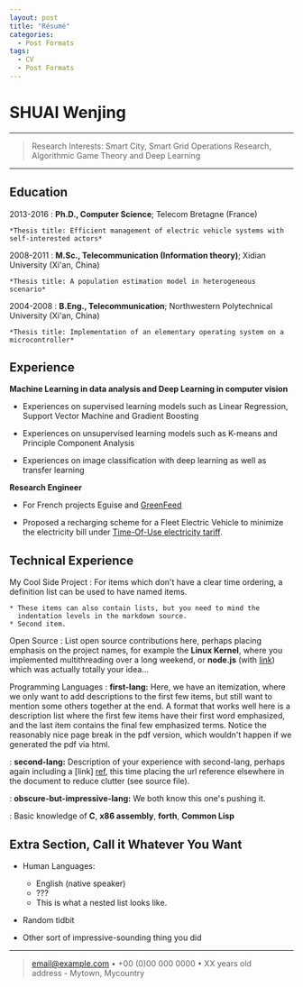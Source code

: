 ```yaml
---
layout: post
title: "Résumé"
categories:
  - Post Formats
tags:
  - CV
  - Post Formats
---
```


SHUAI Wenjing
============

----

>  Research Interests: 
>  Smart City, Smart Grid
>  Operations Research, Algorithmic Game Theory and Deep Learning

----

Education
---------

2013-2016
:   **Ph.D., Computer Science**; Telecom Bretagne (France)
    
    *Thesis title: Efficient management of electric vehicle systems with self-interested actors*

2008-2011
:   **M.Sc., Telecommunication (Information theory)**; Xidian University (Xi'an, China)
    
    *Thesis title: A population estimation model in heterogeneous scenario*

2004-2008
:   **B.Eng., Telecommunication**; Northwestern Polytechnical University (Xi'an, China)
    
    *Thesis title: Implementation of an elementary operating system on a microcontroller* 
    
Experience
----------

**Machine Learning in data analysis and Deep Learning in computer vision**

* Experiences on supervised learning models such as Linear Regression, Support Vector Machine and Gradient Boosting

* Experiences on unsupervised learning models such as K-means and Principle Component Analysis

* Experiences on image classification with deep learning as well as transfer learning

**Research Engineer**

* For French projects Eguise and [GreenFeed](http://greenfeed.org/en/project/)

* Proposed a recharging scheme for a Fleet Electric Vehicle to minimize the electricity bill under [Time-Of-Use electricity tariff](https://www.oeb.ca/rates-and-your-bill/electricity-rates/managing-costs-time-use-rates).

Technical Experience
--------------------

My Cool Side Project
:   For items which don't have a clear time ordering, a definition
    list can be used to have named items.

    * These items can also contain lists, but you need to mind the
      indentation levels in the markdown source.
    * Second item.

Open Source
:   List open source contributions here, perhaps placing emphasis on
    the project names, for example the **Linux Kernel**, where you
    implemented multithreading over a long weekend, or **node.js**
    (with [link](http://nodejs.org)) which was actually totally
    your idea...

Programming Languages
:   **first-lang:** Here, we have an itemization, where we only want
    to add descriptions to the first few items, but still want to
    mention some others together at the end. A format that works well
    here is a description list where the first few items have their
    first word emphasized, and the last item contains the final few
    emphasized terms. Notice the reasonably nice page break in the pdf
    version, which wouldn't happen if we generated the pdf via html.

:   **second-lang:** Description of your experience with second-lang,
    perhaps again including a [link] [ref], this time placing the url
    reference elsewhere in the document to reduce clutter (see source
    file). 

:   **obscure-but-impressive-lang:** We both know this one's pushing
    it.

:   Basic knowledge of **C**, **x86 assembly**, **forth**, **Common Lisp**

[ref]: https://github.com/githubuser/superlongprojectname

Extra Section, Call it Whatever You Want
----------------------------------------

* Human Languages:

     * English (native speaker)
     * ???
     * This is what a nested list looks like.

* Random tidbit

* Other sort of impressive-sounding thing you did

----

> <email@example.com> • +00 (0)00 000 0000 • XX years old\
> address - Mytown, Mycountry
